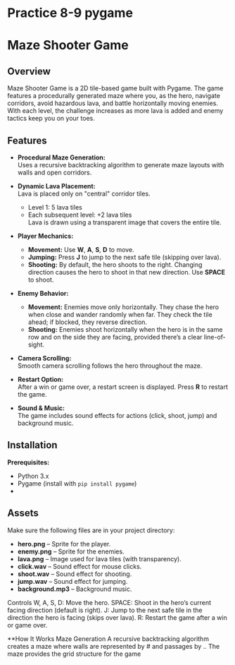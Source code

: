 # Practice 8-9 pygame
# Maze Shooter Game

## Overview

Maze Shooter Game is a 2D tile-based game built with Pygame. The game features a procedurally generated maze where you, as the hero, navigate corridors, avoid hazardous lava, and battle horizontally moving enemies. With each level, the challenge increases as more lava is added and enemy tactics keep you on your toes.

## Features

- **Procedural Maze Generation:**  
  Uses a recursive backtracking algorithm to generate maze layouts with walls and open corridors.

- **Dynamic Lava Placement:**  
  Lava is placed only on "central" corridor tiles.  
  - Level 1: 5 lava tiles  
  - Each subsequent level: +2 lava tiles  
  Lava is drawn using a transparent image that covers the entire tile.

- **Player Mechanics:**  
  - **Movement:** Use **W**, **A**, **S**, **D** to move.  
  - **Jumping:** Press **J** to jump to the next safe tile (skipping over lava).  
  - **Shooting:** By default, the hero shoots to the right. Changing direction causes the hero to shoot in that new direction. Use **SPACE** to shoot.

- **Enemy Behavior:**  
  - **Movement:** Enemies move only horizontally. They chase the hero when close and wander randomly when far. They check the tile ahead; if blocked, they reverse direction.
  - **Shooting:** Enemies shoot horizontally when the hero is in the same row and on the side they are facing, provided there’s a clear line-of-sight.

- **Camera Scrolling:**  
  Smooth camera scrolling follows the hero throughout the maze.

- **Restart Option:**  
  After a win or game over, a restart screen is displayed. Press **R** to restart the game.

- **Sound & Music:**  
  The game includes sound effects for actions (click, shoot, jump) and background music.

## Installation

**Prerequisites:**  
   - Python 3.x  
   - Pygame (install with `pip install pygame`)
   - 
## Assets

Make sure the following files are in your project directory:
- **hero.png** – Sprite for the player.
- **enemy.png** – Sprite for the enemies.
- **lava.png** – Image used for lava tiles (with transparency).
- **click.wav** – Sound effect for mouse clicks.
- **shoot.wav** – Sound effect for shooting.
- **jump.wav** – Sound effect for jumping.
- **background.mp3** – Background music.

Controls
W, A, S, D: Move the hero.
SPACE: Shoot in the hero’s current facing direction (default is right).
J: Jump to the next safe tile in the direction the hero is facing (skips over lava).
R: Restart the game after a win or game over.

**How It Works
Maze Generation
A recursive backtracking algorithm creates a maze where walls are represented by # and passages by .. The maze provides the grid structure for the game
